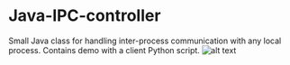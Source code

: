# Java-IPC-controller
Small Java class for handling inter-process communication with any local process. Contains demo with a client Python script. 
![alt text](https://i.imgur.com/VklEno3.png)
